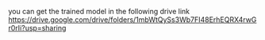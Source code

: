 you can get the trained model in the following drive link https://drive.google.com/drive/folders/1mbWtQySs3Wb7FI48ErhEQRX4rwGr0rIi?usp=sharing
